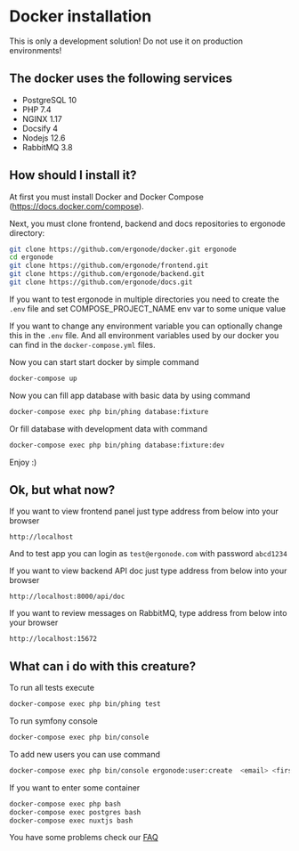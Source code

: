 # Docker installation

<div class="Alert Alert--warning">

This is only a development solution! Do not use it on production environments!

</div>

## The docker uses the following services

 - PostgreSQL 10
 - PHP 7.4
 - NGINX 1.17
 - Docsify 4
 - Nodejs 12.6
 - RabbitMQ 3.8

## How should I install it?

At first you must install Docker and Docker Compose (https://docs.docker.com/compose).

Next, you must clone frontend, backend and docs repositories to ergonode directory:

```bash
git clone https://github.com/ergonode/docker.git ergonode
cd ergonode
git clone https://github.com/ergonode/frontend.git
git clone https://github.com/ergonode/backend.git
git clone https://github.com/ergonode/docs.git
```


If you want to test ergonode in multiple directories you need to create the  `.env` file and set
COMPOSE_PROJECT_NAME env var to some unique value

If you want to change any environment variable you can optionally  change this in the `.env` file.
And all environment variables used by our docker you can find in the `docker-compose.yml` files.

Now you can start start docker by simple command

```bash
docker-compose up
```

Now you can fill  app database with basic data by using command
```bash
docker-compose exec php bin/phing database:fixture
```

Or fill database with development data with command
```bash
docker-compose exec php bin/phing database:fixture:dev
```

Enjoy :)

## Ok, but what now?


If you want to view frontend panel just type address from below into your browser

```
http://localhost
```

And to test app you can login as `test@ergonode.com` with password `abcd1234`

If you want to view backend API doc just type address from below into your browser

```
http://localhost:8000/api/doc
```

If you want to review messages on RabbitMQ, type address from below into your browser

```
http://localhost:15672
```

## What can i do with this creature?

To run all tests execute
```bash
docker-compose exec php bin/phing test
```

To run symfony console
```bash
docker-compose exec php bin/console
```

To add new users you can use command
```bash
docker-compose exec php bin/console ergonode:user:create  <email> <first_name> <last_name> <password> <language> [<role>]
```

If you want to enter some container

```bash
docker-compose exec php bash
docker-compose exec postgres bash
docker-compose exec nuxtjs bash
```

<div class="Alert Alert--warning">

You have some problems check our [FAQ](faq.md)

</div>
